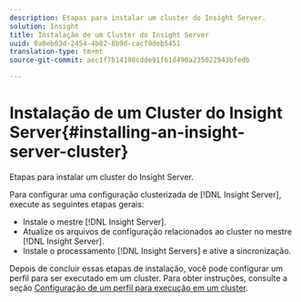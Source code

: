 ```yaml
---
description: Etapas para instalar um cluster do Insight Server.
solution: Insight
title: Instalação de um Cluster do Insight Server
uuid: 0a0eb03d-2454-4b02-8b9d-cacf9deb5451
translation-type: tm+mt
source-git-commit: aec1f7b14198cdde91f61d490a235022943bfedb

---
```



# Instalação de um Cluster do Insight Server{#installing-an-insight-server-cluster}

Etapas para instalar um cluster do Insight Server.

Para configurar uma configuração clusterizada de [!DNL Insight Server], execute as seguintes etapas gerais:

* Instale o mestre [!DNL Insight Server].
* Atualize os arquivos de configuração relacionados ao cluster no mestre [!DNL Insight Server].
* Instale o processamento [!DNL Insight Servers] e ative a sincronização.

Depois de concluir essas etapas de instalação, você pode configurar um perfil para ser executado em um cluster. Para obter instruções, consulte a seção [Configuração de um perfil para execução em um cluster](../../../../../home/c-inst-svr/c-install-ins-svr/c-ins-svr-clstrs/c-inst-ins-svr-clstr/c-inst-proc-clstr/c-config-prof-run-clstr.md#concept-c0e68e67c4784bc5af8db61013ca96a3).
